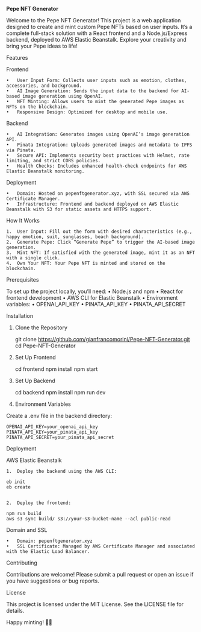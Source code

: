 <b>Pepe NFT Generator</b>

Welcome to the Pepe NFT Generator! This project is a web application designed to create and mint custom Pepe NFTs based on user inputs. It’s a complete full-stack solution with a React frontend and a Node.js/Express backend, deployed to AWS Elastic Beanstalk. Explore your creativity and bring your Pepe ideas to life!

Features

Frontend

	•	User Input Form: Collects user inputs such as emotion, clothes, accessories, and background.
	•	AI Image Generation: Sends the input data to the backend for AI-based image generation using OpenAI.
	•	NFT Minting: Allows users to mint the generated Pepe images as NFTs on the blockchain.
	•	Responsive Design: Optimized for desktop and mobile use.

Backend

	•	AI Integration: Generates images using OpenAI’s image generation API.
	•	Pinata Integration: Uploads generated images and metadata to IPFS via Pinata.
	•	Secure API: Implements security best practices with Helmet, rate limiting, and strict CORS policies.
	•	Health Checks: Includes enhanced health-check endpoints for AWS Elastic Beanstalk monitoring.

Deployment

	•	Domain: Hosted on pepenftgenerator.xyz, with SSL secured via AWS Certificate Manager.
	•	Infrastructure: Frontend and backend deployed on AWS Elastic Beanstalk with S3 for static assets and HTTPS support.

How It Works

	1.	User Input: Fill out the form with desired characteristics (e.g., happy emotion, suit, sunglasses, beach background).
	2.	Generate Pepe: Click “Generate Pepe” to trigger the AI-based image generation.
	3.	Mint NFT: If satisfied with the generated image, mint it as an NFT with a single click.
	4.	Own Your NFT: Your Pepe NFT is minted and stored on the blockchain.

Prerequisites

To set up the project locally, you’ll need:
	•	Node.js and npm
	•	React for frontend development
	•	AWS CLI for Elastic Beanstalk
	•	Environment variables:
	•	OPENAI_API_KEY
	•	PINATA_API_KEY
	•	PINATA_API_SECRET

Installation

1. Clone the Repository

	git clone https://github.com/gianfrancomorini/Pepe-NFT-Generator.git
cd Pepe-NFT-Generator

2. Set Up Frontend

	cd frontend
	npm install
	npm start

3. Set Up Backend

	cd backend
	npm install
	npm run dev

4. Environment Variables

Create a .env file in the backend directory:

	OPENAI_API_KEY=your_openai_api_key
	PINATA_API_KEY=your_pinata_api_key
	PINATA_API_SECRET=your_pinata_api_secret

Deployment

AWS Elastic Beanstalk

	1.	Deploy the backend using the AWS CLI:

	eb init
	eb create


	2.	Deploy the frontend:

	npm run build
	aws s3 sync build/ s3://your-s3-bucket-name --acl public-read



Domain and SSL

	•	Domain: pepenftgenerator.xyz
	•	SSL Certificate: Managed by AWS Certificate Manager and associated with the Elastic Load Balancer.

Contributing

Contributions are welcome! Please submit a pull request or open an issue if you have suggestions or bug reports.

License

This project is licensed under the MIT License. See the LICENSE file for details.

Happy minting! 🎨🐸